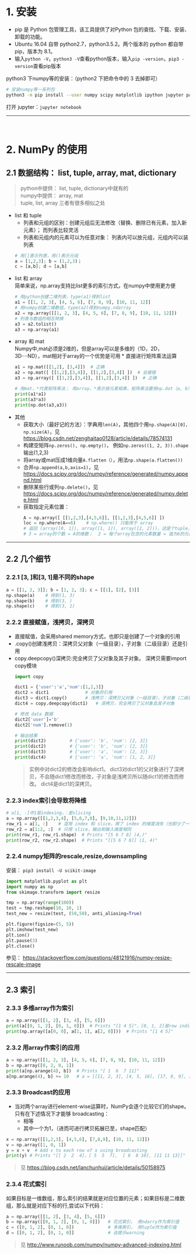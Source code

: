 # 1. 安装
* pip 是 Python 包管理工具，该工具提供了对Python 包的查找、下载、安装、卸载的功能。  
* Ubuntu 16.04 自带 python2.7，python3.5.2。两个版本的 python 都自带 pip，版本为 8.1。  
* 输入`python -V`，`python3 -V`查看python版本，输入`pip -version`，`pip3 -version`查看pip版本

python3 下numpy等的安装：（python2 下把命令中的 3 去掉即可）
```bash
# 安装numpy等一系列包
python3 -m pip install --user numpy scipy matplotlib ipython jupyter pandas sympy nose     
```
打开 jupyter：`jupyter notebook`

---
<br>

# 2. NumPy 的使用
## 2.1 数据结构： list, tuple, array, mat, dictionary
> python中提供： list, tuple, dictionary中就有的  
> numpy中提供： array, mat  
> tuple, list, array 三者有很多相似之处 
* list 和 tuple
    * 列表和元组的区别：创建元组后无法修改（替换、删除已有元素，加入新元素）； 而列表比较灵活
    * 列表和元组内的元素可以为任意对象： 列表内可以放元组，元组内可以装列表
    ```python
    # 用[]表示列表，用()表示元组
    a = [1,2,3]; b = (1,2,3)； 
    c = [a,b]; d = [a,b]
    ```
* list 和 array  
    简单来说，np.array支持比list更多的索引方式，在numpy中使用更方便
    ```python
    # 用python创建二维列表，type(a1)得到list
    a1 = [[1, 2, 3], [4, 5, 6], [7, 8, 9], [10, 11, 12]]
    # 用numpy创建二维数组，type(a2)得到numpy.ndarray
    a2 = np.array([[1, 2, 3], [4, 5, 6], [7, 8, 9], [10, 11, 12]])
    # 列表与数组的相互转换
    a3 = a2.tolist()
    a3 = np.array(a1)
    ```
* array 和 mat  
    Numpy中,mat必须是2维的，但是array可以是多维的（1D，2D，3D····ND），mat相对于array的一个优势是可用 \* 直接进行矩阵乘法运算
    ```python
    a1 = np.mat([[1,2], [3,4]])  # 正确
    a2 = np.mat([ [[1,2],[3,4]], [[1,2],[3,4]] ])  # 会报错
    a3 = np.array([ [[1,2],[3,4]], [[1,2],[3,4]] ])  # 正确

    # 用mat，*代表矩阵乘法； 用array，*表示按元素相乘，矩阵乘法要用np.dot（a, b） 或 a.dot(b)
    print(a1*a1)
    print(a3*a3)
    print(np.dot(a3,a3))
    ```
* 其他
    * 获取大小（最好记的方法）：字典用`len(A)`，其他四个用`np.shape(A)[0]， np.size(A)`，见 https://blog.csdn.net/zenghaitao0128/article/details/78574131
    * 构建空矩阵`np.zeros(), np.empty()`， 例如`np.zeros((1, 2, 3)).shape`输出(1,2,3)
    * 将array或mat压成1维向量`A.flatten（）`，用法`np.shape(a.flatten())`
    * 合并`np.append(a,b,axis=1)`，见 https://docs.scipy.org/doc/numpy/reference/generated/numpy.append.html
    * 删除某些行或列`np.delete()`，见 https://docs.scipy.org/doc/numpy/reference/generated/numpy.delete.html
    * 获取指定元素位置：
        ```python
        A = np.array([ [[1,2,3],[4,5,6]], [[1,2,3],[4,5,6]] ])
        loc = np.where(A==6)    # np.where() 只能用于 array
        # 返回 (array([0, 1]), array([1, 1]), array([2, 2]))，这是个tuple，由3个array构成，每个array是一个1*2向量
        # 3 = array的个数 = A的维数；  2 = 每个array包含的元素数量 = 值为6的元素的数量；  参考3.3.3 
        ```

---
        
## 2.2 几个细节
### 2.2.1 \[3, ]和\[3, 1]是不同的shape
```python
a = [[1, 2, 3]]; b = [1, 2, 3]; c = [[1], [2], [3]]
np.shape(a)    # 得到(1, 3)
np.shape(b)    # 得到(3, )
np.shape(c)    # 得到(3, 1)
```
### 2.2.2 直接赋值，浅拷贝，深拷贝
* 直接赋值，会采用shared memory方式，也即只是创建了一个对象的引用
* .copy()创建浅拷贝：深拷贝父对象（一级目录），子对象（二级目录）还是引用
* copy.deepcopy()深拷贝:完全拷贝了父对象及其子对象。 深拷贝需要import copy模块
   ```python
   import copy

   dict1 = {'user':'a','num':[1,2,3]} 
   dict2 = dict1              # 对象的引用
   dict3 = dict1.copy()       # 浅拷贝：深拷贝父对象（一级目录），子对象（二级目录）不拷贝，还是引用
   dict4 = copy.deepcopy(dict1)   # 深拷贝，完全拷贝了父对象及其子对象

   # 修改 data 数据
   dict2['user']='b'
   dict2['num'].remove(1)

   # 输出结果
   print(dict2)         # {'user': 'b', 'num': [2, 3]}
   print(dict2)         # {'user': 'b', 'num': [2, 3]}
   print(dict3)         # {'user': 'a', 'num': [2, 3]}
   print(dict4)         # {'user': 'a', 'num': [1, 2, 3]}
   ```
   > 实例中对dict2的修改会影响dict1。 dict3对dict1的父对象进行了深拷贝，不会随dict1修改而修改，子对象是浅拷贝所以随dict1的修改而修改。 dict4是dict1的深拷贝。
   

### 2.2.3 index索引会导致将降维
 ```python
# a[1, :]中1是indexing，：是slicing
a = np.array([[1,2,3,4], [5,6,7,8], [9,10,11,12]])
row_r1 = a[1, :]    # 混用 index 和 slice，用了 index 的维度消失（也即少了一对[]）
row_r2 = a[1:2, :]  # 只用 slice，输出和输入维度相同
print(row_r1, row_r1.shape)  # Prints "[5 6 7 8] (4,)"
print(row_r2, row_r2.shape)  # Prints "[[5 6 7 8]] (1, 4)"
```

### 2.2.4 numpy矩阵的rescale,resize,downsampling
安装： `pip3 install -U scikit-image`
```python
import matplotlib.pyplot as plt
import numpy as np
from skimage.transform import resize

tmp = np.array(range(100))
test = tmp.reshape(10, 10, 1)   
test_new = resize(test, (50,50), anti_aliasing=True)

plt.figure(figsize=(5, 5))
plt.imshow(test_new)
plt.ion()
plt.pause(3)
plt.close()
```
参见： https://stackoverflow.com/questions/48121916/numpy-resize-rescale-image

---

## 2.3 索引
### 2.3.3 多维array作为索引
```python
a = np.array([[1, 2], [3, 4], [5, 6]])
print(a[[0, 1, 2], [0, 1, 0]])  # Prints "[1 4 5]"，[0, 1, 2]是row indices，[0, 1, 0]是column indices
print(np.array([a[0, 0], a[1, 1], a[2, 0]]))  # Prints "[1 4 5]"
```
### 2.3.2 用array作索引的应用
```python
a = np.array([[1, 2, 3], [4, 5, 6], [7, 8, 9], [10, 11, 12]])
b = np.array([0, 2, 0, 1])
print(a[np.arange(4), b])  # Prints "[ 1  6  7 11]"
a[np.arange(4), b] += 10   # a = [[11, 2, 3], [4, 5, 16], [17, 8, 9], [10, 21, 12]]
```
### 2.3.3 Broadcast的应用
* 当对两个array进行element-wise运算时，NumPy会逐个比较它们的shape。只有在下述情况下才能够 broadcasting：
  * 相等
  * 其中一个为1，（进而可进行拷贝拓展已至，shape匹配）
```python
x = np.array([[1,2,3], [4,5,6], [7,8,9], [10, 11, 12]])
v = np.array([1, 0, 1])
y = x + v  # Add v to each row of x using broadcasting
print(y) # Prints "[[ 2  2  4]，[ 5  5  7],  [ 8  8 10], [11 11 13]]"
```
> 见 https://blog.csdn.net/lanchunhui/article/details/50158975

### 2.3.4 花式索引
如果目标是一维数组，那么索引的结果就是对应位置的元素；如果目标是二维数组，那么就是对应下标的行,尝试以下代码：
```python
a = np.array([[1, 2], [3, 4], [5, 6]])
b = np.array([[0, 1, 2], [0, 1, 0]])   # 花式索引， 用ndarry作为索引值
c = ([0, 1, 2], [0, 1, 0])             # 多维索引， 用tuple作为索引值
d = [[0, 1, 2], [0, 1, 0]]             # 会提示warning
```
> 见 http://www.runoob.com/numpy/numpy-advanced-indexing.html 
